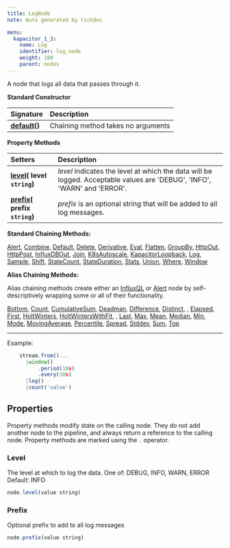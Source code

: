```yaml
---
title: LogNode
note: Auto generated by tickdoc

menu:
  kapacitor_1_3:
    name: Log
    identifier: log_node
    weight: 180
    parent: nodes
---
```


A node that logs all data that passes through it.

**Standard Constructor**

| Signature |  Description |
|:----------|:--|
| **[default](#example)()** | Chaining method takes no arguments   |

**Property Methods**

| Setters | Description |
|:-----------|:---|
| **[level](#level)( level `string`)** | _level_ indicates the level at which the data will be logged.  Acceptable values are 'DEBUG', 'INFO', 'WARN' and 'ERROR'.  |
| **[prefix](#prefix)( prefix `string`)** | _prefix_ is an optional string that will be added to all log messages. |

**Standard Chaining Methods:**

[Alert](/kapacitor/v1.3/nodes/alert_node/), [Combine](/kapacitor/v1.3/nodes/combine_node/), [Default](/kapacitor/v1.3/nodes/default_node/),  [Delete](/kapacitor/v1.3/nodes/delete_node/), [Derivative](/kapacitor/v1.3/nodes/derivative_node/), [Eval](/kapacitor/v1.3/nodes/eval_node/), [Flatten](/kapacitor/v1.3/nodes/flatten_node/), [GroupBy](/kapacitor/v1.3/nodes/group_by_node/), [HttpOut](/kapacitor/v1.3/nodes/http_out_node/), [HttpPost](/kapacitor/v1.3/nodes/http_post_node/), [InfluxDBOut](/kapacitor/v1.3/nodes/influx_d_b_out_node/), [Join](/kapacitor/v1.3/nodes/join_node/), [K8sAutoscale](/kapacitor/v1.3/nodes/k8s_autoscale_node/), [KapacitorLoopback](/kapacitor/v1.3/nodes/kapacitor_loopback_node/),  [Log](/kapacitor/v1.3/nodes/log_node/), [Sample](/kapacitor/v1.3/nodes/sample_node/), [Shift](/kapacitor/v1.3/nodes/shift_node/), [StateCount](/kapacitor/v1.3/nodes/state_count_node/), [StateDuration](/kapacitor/v1.3/nodes/state_duration_node/), [Stats](/kapacitor/v1.3/nodes/stats_node/), [Union](/kapacitor/v1.3/nodes/union_node/), [Where](/kapacitor/v1.3/nodes/where_node/), [Window](/kapacitor/v1.3/nodes/window_node/)

**Alias Chaining Methods:**

Alias chaining methods create either an [InfluxQL](/kapacitor/v1.3/nodes/influx_q_l_node/) or [Alert](/kapacitor/v1.3/nodes/alert_node/) node by self-descriptively wrapping some or all of their functionality.  

 [Bottom](/kapacitor/v1.3/nodes/influx_q_l_node/#bottom),  [Count](/kapacitor/v1.3/nodes/influx_q_l_node/#count), [CumulativeSum](/kapacitor/v1.3/nodes/influx_q_l_node/#cumulativesum), [Deadman](/kapacitor/v1.3/nodes/alert_node/#deadman), [Difference](/kapacitor/v1.3/nodes/influx_q_l_node/#difference), [Distinct](/kapacitor/v1.3/nodes/influx_q_l_node/#distinct), , [Elapsed](/kapacitor/v1.3/nodes/influx_q_l_node/#elapsed), [First](/kapacitor/v1.3/nodes/influx_q_l_node/#first), [HoltWinters](/kapacitor/v1.3/nodes/influx_q_l_node/#holtwinters), [HoltWintersWithFit](/kapacitor/v1.3/nodes/influx_q_l_node/#holtwinterswithfit), ,  [Last](/kapacitor/v1.3/nodes/influx_q_l_node/#last), [Max](/kapacitor/v1.3/nodes/influx_q_l_node/#max), [Mean](/kapacitor/v1.3/nodes/influx_q_l_node/#mean), [Median](/kapacitor/v1.3/nodes/influx_q_l_node/#median), [Min](/kapacitor/v1.3/nodes/influx_q_l_node/#min), [Mode](/kapacitor/v1.3/nodes/influx_q_l_node/#mode), [MovingAverage](/kapacitor/v1.3/nodes/influx_q_l_node/#movingaverage), [Percentile](/kapacitor/v1.3/nodes/influx_q_l_node/#percentile),  [Spread](/kapacitor/v1.3/nodes/influx_q_l_node/#spread),  [Stddev](/kapacitor/v1.3/nodes/influx_q_l_node/#stddev), [Sum](/kapacitor/v1.3/nodes/influx_q_l_node/#sum), [Top](/kapacitor/v1.3/nodes/influx_q_l_node/#top)

<a id="example"></a>
<hr/>

Example:


```javascript
    stream.from()...
      |window()
          .period(10s)
          .every(10s)
      |log()
      |count('value')
```

<!--

Index
-----

### Properties

-	[Level](/kapacitor/v1.3/nodes/log_node/#level)
-	[Prefix](/kapacitor/v1.3/nodes/log_node/#prefix)

### Chaining Methods

-	[Alert](/kapacitor/v1.3/nodes/log_node/#alert)
-	[Bottom](/kapacitor/v1.3/nodes/log_node/#bottom)
-	[Combine](/kapacitor/v1.3/nodes/log_node/#combine)
-	[Count](/kapacitor/v1.3/nodes/log_node/#count)
-	[CumulativeSum](/kapacitor/v1.3/nodes/log_node/#cumulativesum)
-	[Deadman](/kapacitor/v1.3/nodes/log_node/#deadman)
-	[Default](/kapacitor/v1.3/nodes/log_node/#default)
-	[Delete](/kapacitor/v1.3/nodes/log_node/#delete)
-	[Derivative](/kapacitor/v1.3/nodes/log_node/#derivative)
-	[Difference](/kapacitor/v1.3/nodes/log_node/#difference)
-	[Distinct](/kapacitor/v1.3/nodes/log_node/#distinct)
-	[Elapsed](/kapacitor/v1.3/nodes/log_node/#elapsed)
-	[Eval](/kapacitor/v1.3/nodes/log_node/#eval)
-	[First](/kapacitor/v1.3/nodes/log_node/#first)
-	[Flatten](/kapacitor/v1.3/nodes/log_node/#flatten)
-	[GroupBy](/kapacitor/v1.3/nodes/log_node/#groupby)
-	[HoltWinters](/kapacitor/v1.3/nodes/log_node/#holtwinters)
-	[HoltWintersWithFit](/kapacitor/v1.3/nodes/log_node/#holtwinterswithfit)
-	[HttpOut](/kapacitor/v1.3/nodes/log_node/#httpout)
-	[HttpPost](/kapacitor/v1.3/nodes/log_node/#httppost)
-	[InfluxDBOut](/kapacitor/v1.3/nodes/log_node/#influxdbout)
-	[Join](/kapacitor/v1.3/nodes/log_node/#join)
-	[K8sAutoscale](/kapacitor/v1.3/nodes/log_node/#k8sautoscale)
-	[KapacitorLoopback](/kapacitor/v1.3/nodes/log_node/#kapacitorloopback)
-	[Last](/kapacitor/v1.3/nodes/log_node/#last)
-	[Log](/kapacitor/v1.3/nodes/log_node/#log)
-	[Max](/kapacitor/v1.3/nodes/log_node/#max)
-	[Mean](/kapacitor/v1.3/nodes/log_node/#mean)
-	[Median](/kapacitor/v1.3/nodes/log_node/#median)
-	[Min](/kapacitor/v1.3/nodes/log_node/#min)
-	[Mode](/kapacitor/v1.3/nodes/log_node/#mode)
-	[MovingAverage](/kapacitor/v1.3/nodes/log_node/#movingaverage)
-	[Percentile](/kapacitor/v1.3/nodes/log_node/#percentile)
-	[Sample](/kapacitor/v1.3/nodes/log_node/#sample)
-	[Shift](/kapacitor/v1.3/nodes/log_node/#shift)
-	[Spread](/kapacitor/v1.3/nodes/log_node/#spread)
-	[StateCount](/kapacitor/v1.3/nodes/log_node/#statecount)
-	[StateDuration](/kapacitor/v1.3/nodes/log_node/#stateduration)
-	[Stats](/kapacitor/v1.3/nodes/log_node/#stats)
-	[Stddev](/kapacitor/v1.3/nodes/log_node/#stddev)
-	[Sum](/kapacitor/v1.3/nodes/log_node/#sum)
-	[Top](/kapacitor/v1.3/nodes/log_node/#top)
-	[Union](/kapacitor/v1.3/nodes/log_node/#union)
-	[Where](/kapacitor/v1.3/nodes/log_node/#where)
-	[Window](/kapacitor/v1.3/nodes/log_node/#window)
-->

Properties
----------

Property methods modify state on the calling node.
They do not add another node to the pipeline, and always return a reference to the calling node.
Property methods are marked using the `.` operator.


### Level

The level at which to log the data.
One of: DEBUG, INFO, WARN, ERROR
Default: INFO


```javascript
node.level(value string)
```


### Prefix

Optional prefix to add to all log messages


```javascript
node.prefix(value string)
```

<!--
Chaining Methods
----------------

Chaining methods create a new node in the pipeline as a child of the calling node.
They do not modify the calling node.
Chaining methods are marked using the `|` operator.


### Alert

Create an alert node, which can trigger alerts.


```javascript
node|alert()
```

Returns: [AlertNode](/kapacitor/v1.3/nodes/alert_node/)


### Bottom

Select the bottom `num` points for `field` and sort by any extra tags or fields.


```javascript
node|bottom(num int64, field string, fieldsAndTags ...string)
```

Returns: [InfluxQLNode](/kapacitor/v1.3/nodes/influx_q_l_node/)


### Combine

Combine this node with itself. The data are combined on timestamp.


```javascript
node|combine(expressions ...ast.LambdaNode)
```

Returns: [CombineNode](/kapacitor/v1.3/nodes/combine_node/)


### Count

Count the number of points.


```javascript
node|count(field string)
```

Returns: [InfluxQLNode](/kapacitor/v1.3/nodes/influx_q_l_node/)


### CumulativeSum

Compute a cumulative sum of each point that is received.
A point is emitted for every point collected.


```javascript
node|cumulativeSum(field string)
```

Returns: [InfluxQLNode](/kapacitor/v1.3/nodes/influx_q_l_node/)


### Deadman

Helper function for creating an alert on low throughput, a.k.a. deadman&#39;s switch.

- Threshold -- trigger alert if throughput drops below threshold in points/interval.
- Interval -- how often to check the throughput.
- Expressions -- optional list of expressions to also evaluate. Useful for time of day alerting.

Example:


```javascript
    var data = stream
        |from()...
    // Trigger critical alert if the throughput drops below 100 points per 10s and checked every 10s.
    data
        |deadman(100.0, 10s)
    //Do normal processing of data
    data...
```

The above is equivalent to this
Example:


```javascript
    var data = stream
        |from()...
    // Trigger critical alert if the throughput drops below 100 points per 10s and checked every 10s.
    data
        |stats(10s)
            .align()
        |derivative('emitted')
            .unit(10s)
            .nonNegative()
        |alert()
            .id('node \'stream0\' in task \'{{ .TaskName }}\'')
            .message('{{ .ID }} is {{ if eq .Level "OK" }}alive{{ else }}dead{{ end }}: {{ index .Fields "emitted" | printf "%0.3f" }} points/10s.')
            .crit(lambda: "emitted" <= 100.0)
    //Do normal processing of data
    data...
```

The `id` and `message` alert properties can be configured globally via the &#39;deadman&#39; configuration section.

Since the [AlertNode](/kapacitor/v1.3/nodes/alert_node/) is the last piece it can be further modified as usual.
Example:


```javascript
    var data = stream
        |from()...
    // Trigger critical alert if the throughput drops below 100 points per 10s and checked every 10s.
    data
        |deadman(100.0, 10s)
            .slack()
            .channel('#dead_tasks')
    //Do normal processing of data
    data...
```

You can specify additional lambda expressions to further constrain when the deadman&#39;s switch is triggered.
Example:


```javascript
    var data = stream
        |from()...
    // Trigger critical alert if the throughput drops below 100 points per 10s and checked every 10s.
    // Only trigger the alert if the time of day is between 8am-5pm.
    data
        |deadman(100.0, 10s, lambda: hour("time") >= 8 AND hour("time") <= 17)
    //Do normal processing of data
    data...
```



```javascript
node|deadman(threshold float64, interval time.Duration, expr ...ast.LambdaNode)
```

Returns: [AlertNode](/kapacitor/v1.3/nodes/alert_node/)


### Default

Create a node that can set defaults for missing tags or fields.


```javascript
node|default()
```

Returns: [DefaultNode](/kapacitor/v1.3/nodes/default_node/)


### Delete

Create a node that can delete tags or fields.


```javascript
node|delete()
```

Returns: [DeleteNode](/kapacitor/v1.3/nodes/delete_node/)


### Derivative

Create a new node that computes the derivative of adjacent points.


```javascript
node|derivative(field string)
```

Returns: [DerivativeNode](/kapacitor/v1.3/nodes/derivative_node/)


### Difference

Compute the difference between points independent of elapsed time.


```javascript
node|difference(field string)
```

Returns: [InfluxQLNode](/kapacitor/v1.3/nodes/influx_q_l_node/)


### Distinct

Produce batch of only the distinct points.


```javascript
node|distinct(field string)
```

Returns: [InfluxQLNode](/kapacitor/v1.3/nodes/influx_q_l_node/)


### Elapsed

Compute the elapsed time between points


```javascript
node|elapsed(field string, unit time.Duration)
```

Returns: [InfluxQLNode](/kapacitor/v1.3/nodes/influx_q_l_node/)


### Eval

Create an eval node that will evaluate the given transformation function to each data point.
A list of expressions may be provided and will be evaluated in the order they are given.
The results are available to later expressions.


```javascript
node|eval(expressions ...ast.LambdaNode)
```

Returns: [EvalNode](/kapacitor/v1.3/nodes/eval_node/)


### First

Select the first point.


```javascript
node|first(field string)
```

Returns: [InfluxQLNode](/kapacitor/v1.3/nodes/influx_q_l_node/)


### Flatten

Flatten points with similar times into a single point.


```javascript
node|flatten()
```

Returns: [FlattenNode](/kapacitor/v1.3/nodes/flatten_node/)


### GroupBy

Group the data by a set of tags.

Can pass literal * to group by all dimensions.
Example:


```javascript
    |groupBy(*)
```



```javascript
node|groupBy(tag ...interface{})
```

Returns: [GroupByNode](/kapacitor/v1.3/nodes/group_by_node/)


### HoltWinters

Compute the holt-winters (https://docs.influxdata.com/influxdb/latest/query_language/functions/#holt-winters) forecast of a data set.


```javascript
node|holtWinters(field string, h int64, m int64, interval time.Duration)
```

Returns: [InfluxQLNode](/kapacitor/v1.3/nodes/influx_q_l_node/)


### HoltWintersWithFit

Compute the holt-winters (https://docs.influxdata.com/influxdb/latest/query_language/functions/#holt-winters) forecast of a data set.
This method also outputs all the points used to fit the data in addition to the forecasted data.


```javascript
node|holtWintersWithFit(field string, h int64, m int64, interval time.Duration)
```

Returns: [InfluxQLNode](/kapacitor/v1.3/nodes/influx_q_l_node/)


### HttpOut

Create an HTTP output node that caches the most recent data it has received.
The cached data are available at the given endpoint.
The endpoint is the relative path from the API endpoint of the running task.
For example, if the task endpoint is at `/kapacitor/v1/tasks/&lt;task_id&gt;` and endpoint is
`top10`, then the data can be requested from `/kapacitor/v1/tasks/&lt;task_id&gt;/top10`.


```javascript
node|httpOut(endpoint string)
```

Returns: [HTTPOutNode](/kapacitor/v1.3/nodes/http_out_node/)


### HttpPost

Creates an HTTP Post node that POSTS received data to the provided HTTP endpoint.
HttpPost expects 0 or 1 arguments. If 0 arguments are provided, you must specify an
endpoint property method.


```javascript
node|httpPost(url ...string)
```

Returns: [HTTPPostNode](/kapacitor/v1.3/nodes/http_post_node/)


### InfluxDBOut

Create an influxdb output node that will store the incoming data into InfluxDB.


```javascript
node|influxDBOut()
```

Returns: [InfluxDBOutNode](/kapacitor/v1.3/nodes/influx_d_b_out_node/)


### Join

Join this node with other nodes. The data are joined on timestamp.


```javascript
node|join(others ...Node)
```

Returns: [JoinNode](/kapacitor/v1.3/nodes/join_node/)


### K8sAutoscale

Create a node that can trigger autoscale events for a kubernetes cluster.


```javascript
node|k8sAutoscale()
```

Returns: [K8sAutoscaleNode](/kapacitor/v1.3/nodes/k8s_autoscale_node/)


### KapacitorLoopback

Create an kapacitor loopback node that will send data back into Kapacitor as a stream.


```javascript
node|kapacitorLoopback()
```

Returns: [KapacitorLoopbackNode](/kapacitor/v1.3/nodes/kapacitor_loopback_node/)


### Last

Select the last point.


```javascript
node|last(field string)
```

Returns: [InfluxQLNode](/kapacitor/v1.3/nodes/influx_q_l_node/)


### Log

Create a node that logs all data it receives.


```javascript
node|log()
```

Returns: [LogNode](/kapacitor/v1.3/nodes/log_node/)


### Max

Select the maximum point.


```javascript
node|max(field string)
```

Returns: [InfluxQLNode](/kapacitor/v1.3/nodes/influx_q_l_node/)


### Mean

Compute the mean of the data.


```javascript
node|mean(field string)
```

Returns: [InfluxQLNode](/kapacitor/v1.3/nodes/influx_q_l_node/)


### Median

Compute the median of the data. Note, this method is not a selector,
if you want the median point use `.percentile(field, 50.0)`.


```javascript
node|median(field string)
```

Returns: [InfluxQLNode](/kapacitor/v1.3/nodes/influx_q_l_node/)


### Min

Select the minimum point.


```javascript
node|min(field string)
```

Returns: [InfluxQLNode](/kapacitor/v1.3/nodes/influx_q_l_node/)


### Mode

Compute the mode of the data.


```javascript
node|mode(field string)
```

Returns: [InfluxQLNode](/kapacitor/v1.3/nodes/influx_q_l_node/)


### MovingAverage

Compute a moving average of the last window points.
No points are emitted until the window is full.


```javascript
node|movingAverage(field string, window int64)
```

Returns: [InfluxQLNode](/kapacitor/v1.3/nodes/influx_q_l_node/)


### Percentile

Select a point at the given percentile. This is a selector function, no interpolation between points is performed.


```javascript
node|percentile(field string, percentile float64)
```

Returns: [InfluxQLNode](/kapacitor/v1.3/nodes/influx_q_l_node/)


### Sample

Create a new node that samples the incoming points or batches.

One point will be emitted every count or duration specified.


```javascript
node|sample(rate interface{})
```

Returns: [SampleNode](/kapacitor/v1.3/nodes/sample_node/)


### Shift

Create a new node that shifts the incoming points or batches in time.


```javascript
node|shift(shift time.Duration)
```

Returns: [ShiftNode](/kapacitor/v1.3/nodes/shift_node/)


### Spread

Compute the difference between `min` and `max` points.


```javascript
node|spread(field string)
```

Returns: [InfluxQLNode](/kapacitor/v1.3/nodes/influx_q_l_node/)


### StateCount

Create a node that tracks number of consecutive points in a given state.


```javascript
node|stateCount(expression ast.LambdaNode)
```

Returns: [StateCountNode](/kapacitor/v1.3/nodes/state_count_node/)


### StateDuration

Create a node that tracks duration in a given state.


```javascript
node|stateDuration(expression ast.LambdaNode)
```

Returns: [StateDurationNode](/kapacitor/v1.3/nodes/state_duration_node/)


### Stats

Create a new stream of data that contains the internal statistics of the node.
The interval represents how often to emit the statistics based on real time.
This means the interval time is independent of the times of the data points the source node is receiving.


```javascript
node|stats(interval time.Duration)
```

Returns: [StatsNode](/kapacitor/v1.3/nodes/stats_node/)


### Stddev

Compute the standard deviation.


```javascript
node|stddev(field string)
```

Returns: [InfluxQLNode](/kapacitor/v1.3/nodes/influx_q_l_node/)


### Sum

Compute the sum of all values.


```javascript
node|sum(field string)
```

Returns: [InfluxQLNode](/kapacitor/v1.3/nodes/influx_q_l_node/)


### Top

Select the top `num` points for `field` and sort by any extra tags or fields.


```javascript
node|top(num int64, field string, fieldsAndTags ...string)
```

Returns: [InfluxQLNode](/kapacitor/v1.3/nodes/influx_q_l_node/)


### Union

Perform the union of this node and all other given nodes.


```javascript
node|union(node ...Node)
```

Returns: [UnionNode](/kapacitor/v1.3/nodes/union_node/)


### Where

Create a new node that filters the data stream by a given expression.


```javascript
node|where(expression ast.LambdaNode)
```

Returns: [WhereNode](/kapacitor/v1.3/nodes/where_node/)


### Window

Create a new node that windows the stream by time.

NOTE: Window can only be applied to stream edges.


```javascript
node|window()
```

Returns: [WindowNode](/kapacitor/v1.3/nodes/window_node/)

-->
